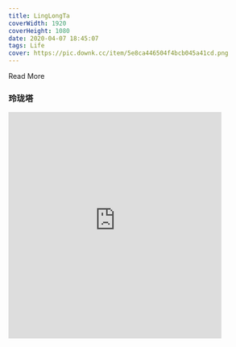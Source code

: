 ```yaml
---
title: LingLongTa
coverWidth: 1920
coverHeight: 1080
date: 2020-04-07 18:45:07
tags: Life
cover: https://pic.downk.cc/item/5e8ca446504f4bcb045a41cd.png
---
```


Read More
<!--more-->

### 玲珑塔

<iframe style="width:84%;height:450px" src="https://developer.huawei.com/consumer/vector/share/model/116297d9512914ba4ac9ae3aad0f93765" frameborder="0" allowvr allowfullscreen mozallowfullscreen="true" webkitallowfullscreen="true" onmousewheel=""></iframe>
